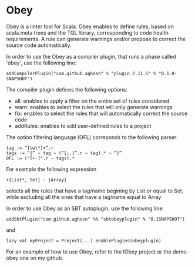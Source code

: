 Obey
====

Obey is  a linter tool for Scala. Obey enables to define rules, based on scala.meta trees and the TQL library, corresponding to code health requirements. A rule can generate warnings and/or propose to correct the source code automatically. 

In order to use the Obey as a compiler plugin, that runs a phase called 'obey', use the following line: 
~~~
addCompilerPlugin("com.github.aghosn" % "plugin_2.11.5" % "0.1.0­SNAPSHOT")
~~~
The compiler plugin defines the following options: 
* all:<OFL> enables to apply a filter on the entire set of rules considered
* warn:<OFL> enables to select the rules that will only generate warnings
* fix:<OFL> enables to select the rules that will automatically correct the source code
* addRules:<path to compiled classes> enables to add user-defined rules to a project

The option filtering language (OFL) correponds to the following parser: 
~~~
tag := “[\w\*]+”.r
tags := “{” ~ tag ~ (“[;,]”.r ~ tag).* ~ “}”
OFL := ("[+-]".r ~ tags).*
~~~

For example the following expression 
~~~
+{List*, Set} - {Array}
~~~ 
selects all the rules that have a tag/name begining by List or equal to Set, while excluding all the ones that have a tag/name equal to Array

In order to use Obey as an SBT autoplugin, use the following line: 
~~~
addSbtPlugin("com.github.aghosn" %% "sbt­obeyplugin" % "0.1­SNAPSHOT")
~~~

and 
~~~
lazy val myProject = Project(...) enablePlugins(obeyplugin)
~~~
 For an example of how to use Obey, refer to the IObey project or the demo-obey one on my github. 
